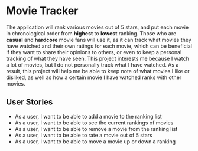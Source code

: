 # Movie Tracker
The application will rank various movies out of 5 stars, and put each movie in chronological order from **highest** to 
**lowest** ranking. Those who are **casual** and **hardcore** movie fans will use it, as it can track what movies they 
have watched and their own ratings for each movie, which can be beneficial if they want to share their opinions to 
others, or even to keep a personal tracking of what they have seen. This project interests me because I watch a lot of 
movies, but I do not personally track what I have watched. As a result, this project will help me be able to keep note 
of what movies I like or disliked, as well as how a certain movie I have watched ranks with other movies.

## User Stories
- As a user, I want to be able to add a movie to the ranking list
- As a user, I want to be able to see the current rankings of movies
- As a user, I want to be able to remove a movie from the ranking list
- As a user, I want to be able to rate a movie out of 5 stars
- As a user, I want to be able to move a movie up or down a ranking

